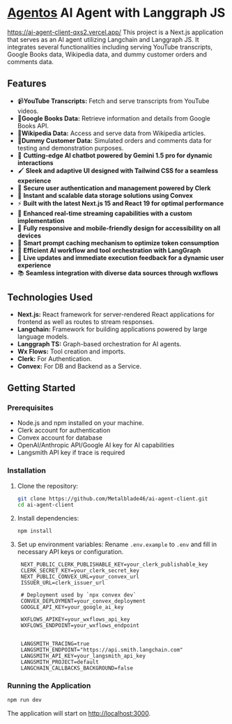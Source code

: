 # [Agentos]([https://agent.sabbyasachi.online](https://ai-agent-client-qxs2.vercel.app/)) AI Agent with Langgraph JS
https://ai-agent-client-qxs2.vercel.app/
This project is a Next.js application that serves as an AI agent utilizing Langchain and Langgraph JS. It integrates several functionalities including serving YouTube transcripts, Google Books data, Wikipedia data, and dummy customer orders and comments data.

## Features

- 📹**YouTube Transcripts:** Fetch and serve transcripts from YouTube videos.
- 📘**Google Books Data:** Retrieve information and details from Google Books API.
- 📑**Wikipedia Data:** Access and serve data from Wikipedia articles.
- 👤**Dummy Customer Data:** Simulated orders and comments data for testing and demonstration purposes.
- 🤖 **Cutting-edge AI chatbot powered by Gemini 1.5 pro for dynamic interactions**
- 🖌️ **Sleek and adaptive UI designed with Tailwind CSS for a seamless experience**
- 🔐 **Secure user authentication and management powered by Clerk**
- 📙 **Instant and scalable data storage solutions using Convex**
- ⚡ **Built with the latest Next.js 15 and React 19 for optimal performance**
- 🎏 **Enhanced real-time streaming capabilities with a custom implementation**
- 📱 **Fully responsive and mobile-friendly design for accessibility on all devices**
- 🧠 **Smart prompt caching mechanism to optimize token consumption**
- 🔧 **Efficient AI workflow and tool orchestration with LangGraph**
- 🔄 **Live updates and immediate execution feedback for a dynamic user experience**
- 📚 **Seamless integration with diverse data sources through wxflows**

## Technologies Used

- **Next.js:** React framework for server-rendered React applications for frontend as well as routes to stream responses.
- **Langchain:** Framework for building applications powered by large language models.
- **Langgraph TS:** Graph-based orchestration for AI agents.
- **Wx Flows:** Tool creation and imports.
- **Clerk:** For Authentication.
- **Convex:** For DB and Backend as a Service.

## Getting Started

### Prerequisites

- Node.js and npm installed on your machine.
- Clerk account for authentication
- Convex account for database
- OpenAI/Anthropic API/Google AI key for AI capabilities
- Langsmith API key if trace is required

### Installation

1. Clone the repository:
   ```bash
   git clone https://github.com/Metalblade46/ai-agent-client.git
   cd ai-agent-client
   ```

2. Install dependencies:
   ```bash
   npm install
   ```

3. Set up environment variables:
   Rename `.env.example` to `.env` and fill in necessary API keys or configuration.
   ```env
    NEXT_PUBLIC_CLERK_PUBLISHABLE_KEY=your_clerk_publishable_key
    CLERK_SECRET_KEY=your_clerk_secret_key
    NEXT_PUBLIC_CONVEX_URL=your_convex_url
    ISSUER_URL=clerk_issuer_url

    # Deployment used by `npx convex dev`
    CONVEX_DEPLOYMENT=your_convex_deployment
    GOOGLE_API_KEY=your_google_ai_key

    WXFLOWS_APIKEY=your_wxflows_api_key
    WXFLOWS_ENDPOINT=your_wxflows_endpoint


    LANGSMITH_TRACING=true
    LANGSMITH_ENDPOINT="https://api.smith.langchain.com"
    LANGSMITH_API_KEY=your_langsmith_api_key
    LANGSMITH_PROJECT=default
    LANGCHAIN_CALLBACKS_BACKGROUND=false
   ```
   

### Running the Application

```bash
npm run dev
```

The application will start on [http://localhost:3000](http://localhost:3000).
